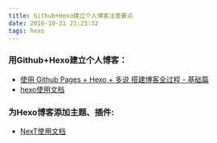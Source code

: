 ```yaml
---
title: Github+Hexo建立个人博客注意要点
date: 2016-10-31 21:23:32
tags: hexo
---
```


### 用Github+Hexo建立个人博客：

- [使用 Github Pages + Hexo + 多说 搭建博客全过程 - 基础篇](http://kiya.space/2015/11/10/use-Github-Pages-Hexo-duoshuo-to-set-up-a-blog-basic-steps/)
- [hexo使用文档](https://hexo.io/zh-cn/)

### 为Hexo博客添加主题、插件:

- [NexT使用文档](http://theme-next.iissnan.com/)
